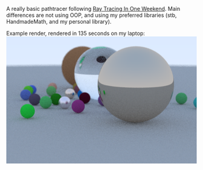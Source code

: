 A really basic pathtracer following [Ray Tracing In One Weekend](https://raytracing.github.io/books/RayTracingInOneWeekend.html). Main differences are not using OOP, and using my preferred libraries (stb, HandmadeMath, and my personal library).

Example render, rendered in 135 seconds on my laptop:
![Example Render](cover.png)
